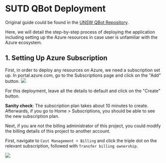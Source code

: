 # SUTD QBot Deployment
Original guide could be found in the [UNSW QBot Repository](https://github.com/unsw-edu-au/QBot).

Here, we will detail the step-by-step process of deploying the application including setting up the Azure resources in case user is unfamiliar with the Azure ecosystem.

## 1. Setting Up Azure Subscription
First, in order to deploy any resources on Azure, we need a subscription set up. 
In portal.azure.com, go to the Subscriptions page and click on the "Add" button.
![](https://i.imgur.com/fUBdc0G.png)

For this deployment, leave all the details to default and click on the "Create" button.

**Sanity check**: The subscription plan takes about 10 minutes to create. Afterwards, if you go to Home > Subscriptions, you should be able to see the new subscription plan.

Next, if you are not the billing administrator of this project, you could modify the billing details of this project to another account.

First, navigate to `Cost Management + Billing` and click the triple dot on the relevant subscription, followed with `Transfer billing ownership`.

![](https://i.imgur.com/F7yDoti.png)
 

